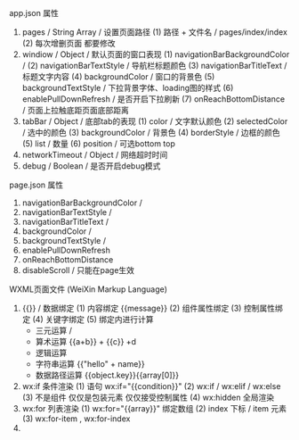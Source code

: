app.json
属性
1. pages / String Array / 设置页面路径
  (1) 路径 + 文件名 / pages/index/index
  (2) 每次增删页面 都要修改
2. windiow / Object / 默认页面的窗口表现
  (1) navigationBarBackgroundColor / 
  (2) navigationBarTextStyle / 导航栏标题颜色
  (3) navigationBarTitleText / 标题文字内容
  (4) backgroundColor / 窗口的背景色
  (5) backgroundTextStyle / 下拉背景字体、loading图的样式
  (6) enablePullDownRefresh / 是否开启下拉刷新
  (7) onReachBottomDistance / 页面上拉触底距页面底部距离
3. tabBar / Object / 底部tab的表现
  (1) color / 文字默认颜色
  (2) selectedColor / 选中的颜色
  (3) backgroundColor / 背景色
  (4) borderStyle / 边框的颜色
  (5) list / 数量
  (6) position / 可选bottom top
4. networkTimeout / Object / 网络超时时间
5. debug / Boolean / 是否开启debug模式

page.json
属性
1. navigationBarBackgroundColor / 
2. navigationBarTextStyle / 
3. navigationBarTitleText / 
4. backgroundColor / 
5. backgroundTextStyle / 
6. enablePullDownRefresh
7. onReachBottomDistance 
8. disableScroll / 只能在page生效

WXML页面文件 (WeiXin Markup Language)
1. {{}} / 数据绑定
  (1) 内容绑定 <view>{{message}}</view>
  (2) 组件属性绑定 <view id="item-{{news}}"></view>
  (3) 控制属性绑定 <view wx:if="{{condition}}"></view>
  (4) 关键字绑定 <checkbox checked="{{false}}"></checkbox>
  (5) 绑定内进行计算
    - 三元运算 / <view hidden="{{flag?true:false}}">Hidden</view>
    - 算术运算 <view>{{a+b}} + {{c}} +d</view>
    - 逻辑运算 <view wx:if="{{length > 5}}"></view>
    - 字符串运算 <view>{{"hello" + name}}</view>
    - 数据路径运算 <view>{{object.key}}{{array[0]}}</view>
2. wx:if 条件渲染
  (1) 语句 wx:if="{{condition}}"
  (2) wx:if / wx:elif / wx:else
  (3) <block> 不是组件 仅仅是包装元素 仅仅接受控制属性
  (4) wx:hidden 全局渲染
3. wx:for 列表渲染
  (1) wx:for="{{array}}" 绑定数组
  (2) index 下标 / item 元素
  (3) wx:for-item , wx:for-index
4. <template/> 模版
  (1) 定义模板 name="~" 
  (2) 使用模版 is="name"
5. 事件
  (1) 事件 绑定 以key value的形式呈现
  (2) key以catch和bind开头
  (3) value对应page中定义的同名函数
  (4) WXML有6个冒泡事件
    - touchstart
    - touchmove
    - touchcancel
    - touchend
    - tap
    - longtap
6. 引用
  (1) 提供两种文件引用方式 import 和 include
  (2) import 只能单向
  (3) include 整个代码代入
  
20课
